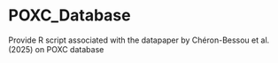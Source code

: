 # POXC_Database
Provide R script associated with the datapaper by Chéron-Bessou et al. (2025) on POXC database
